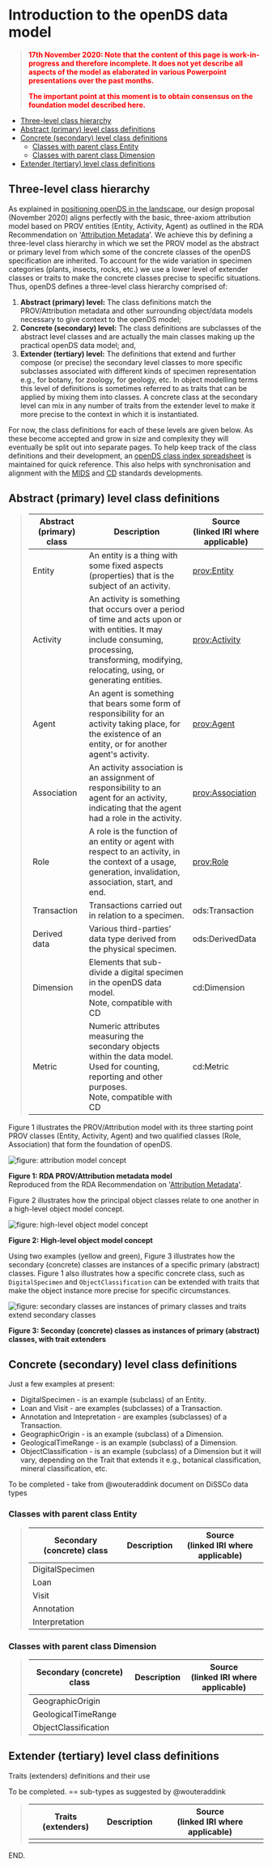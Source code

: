 # Introduction to the openDS data model <!-- omit in toc -->

> **<p style="color: red;">17th November 2020: Note that the content of this page is work-in-progress and therefore incomplete. It does not yet describe all aspects of the model as elaborated in various Powerpoint presentations over the past months.</p>**
> **<p style="color: red;">The important point at this moment is to obtain consensus on the foundation model described here.</p>**

- [Three-level class hierarchy](#three-level-class-hierarchy)
- [Abstract (primary) level class definitions](#abstract-primary-level-class-definitions)
- [Concrete (secondary) level class definitions](#concrete-secondary-level-class-definitions)
  - [Classes with parent class Entity](#classes-with-parent-class-entity)
  - [Classes with parent class Dimension](#classes-with-parent-class-dimension)
- [Extender (tertiary) level class definitions](#extender-tertiary-level-class-definitions)

## Three-level class hierarchy
As explained in [positioning openDS in the landscape](/positioning-opends.md), our design proposal (November 2020) aligns perfectly with the basic, three-axiom attribution model based on PROV entities (Entity, Activity, Agent) as outlined in the RDA Recommendation on '[Attribution Metadata](http://dx.doi.org/10.15497/RDA00029)'. We achieve this by defining a three-level class hierarchy in which we set the PROV model as the abstract or primary level from which some of the concrete classes of the openDS specification are inherited. To account for the wide variation in specimen categories (plants, insects, rocks, etc.) we use a lower level of extender classes or traits to make the concrete classes precise to specific situations. Thus, openDS defines a three-level class hierarchy comprised of:

1. **Abstract (primary) level:** The class definitions match the PROV/Attribution metadata and other surrounding object/data models necessary to give context to the openDS model;
2. **Concrete (secondary) level:** The class definitions are subclasses of the abstract level classes and are actually the main classes making up the practical openDS data model; and,
3. **Extender (tertiary) level:** The definitions that extend and further compose (or precise) the secondary level classes to more specific subclasses associated with different kinds of specimen representation e.g., for botany, for zoology, for geology, etc. In object modelling terms this level of definitions is sometimes referred to as traits that can be applied by mixing them into classes. A concrete class at the secondary level can mix in any number of traits from the extender level to make it more precise to the context in which it is instantiated.

For now, the class definitions for each of these levels are given below. As these become accepted and grow in size and complexity they will eventually be split out into separate pages. To help keep track of the class definitions and their development, an [openDS class index spreadsheet](https://docs.google.com/spreadsheets/d/1Tb3zZZWY-TY50nttg3Jj8T0S2ZhJaNQKftv-a4ywV1I/) is maintained for quick reference. This also helps with synchronisation and alignment with the [MIDS](https://github.com/tdwg/cd/tree/master/mids) and [CD](https://github.com/tdwg/cd) standards developments.

## Abstract (primary) level class definitions

> | Abstract (primary) class | Description | Source<br> (linked IRI where applicable) |
> | --- | --- | --- |
> | Entity | An entity is a thing with some fixed aspects (properties) that is the subject of an activity. | [prov:Entity](http://www.w3.org/ns/prov#Entity) |
> | Activity | An activity is something that occurs over a period of time and acts upon or with entities. It may include consuming, processing, transforming, modifying, relocating, using, or generating entities. | [prov:Activity](http://www.w3.org/ns/prov#Activity) |
> | Agent | An agent is something that bears some form of responsibility for an activity taking place, for the existence of an entity, or for another agent's activity. | [prov:Agent](http://www.w3.org/ns/prov#Agent) |
> | Association | An activity association is an assignment of responsibility to an agent for an activity, indicating that the agent had a role in the activity. | [prov:Association](http://www.w3.org/ns/prov#Association) |
> | Role | A role is the function of an entity or agent with respect to an activity, in the context of a usage, generation, invalidation, association, start, and end. | [prov:Role](http://www.w3.org/ns/prov#Role) |
> | Transaction | Transactions carried out in relation to a specimen. | ods:Transaction |
> | Derived data | Various third-parties’ data type derived from the physical specimen.  | ods:DerivedData |
> | Dimension | Elements that sub-divide a digital specimen in the openDS data model. <br>Note, compatible with CD | cd:Dimension |
> | Metric | Numeric attributes measuring the secondary objects within the data model. Used for counting, reporting and other purposes. <br> Note, compatible with CD | cd:Metric |

Figure 1 illustrates the PROV/Attribution model with its three starting point PROV classes (Entity, Activity, Agent) and two qualified classes (Role, Association) that form the foundation of openDS. 

![figure: attribution model concept](/images/attributionmodel680.png)

**Figure 1: RDA PROV/Attribution metadata model**<br>Reproduced from the RDA Recommendation on '[Attribution Metadata](http://dx.doi.org/10.15497/RDA00029)'.

Figure 2 illustrates how the principal object classes relate to one another in a high-level object model concept.

![figure: high-level object model concept](/images/modelconcept680.png)

**Figure 2: High-level object model concept**

Using two examples (yellow and green), Figure 3 illustrates how the secondary (concrete) classes are instances of a specific primary (abstract) classes. Figure 1 also illustrates how a specific concrete class, such as `DigitalSpecimen` and `ObjectClassification` can be extended with traits that make the object instance more precise for specific circumstances. 

![figure: secondary classes are instances of primary classes and traits extend secondary classes](/images/classhierarchy680.png)

**Figure 3: Seconday (concrete) classes as instances of primary (abstract) classes, with trait extenders**

## Concrete (secondary) level class definitions

Just a few examples at present:
- DigitalSpecimen - is an example (subclass) of an Entity.
- Loan and Visit - are examples (subclasses) of a Transaction.
- Annotation and Intepretation - are examples (subclasses) of a Transaction.
- GeographicOrigin - is an example (subclass) of a Dimension.
- GeologicalTimeRange - is an example (subclass) of a Dimension.
- ObjectClassification - is an example (subclass) of a Dimension but it will vary, depending on the Trait that extends it e.g., botanical classification, mineral classification, etc.

To be completed - take from @wouteraddink document on DiSSCo data types

### Classes with parent class Entity

> | Secondary (concrete) class | Description | Source<br> (linked IRI where applicable) |
> | --- | --- | --- |
> | DigitalSpecimen |  |  |
> | Loan |  |  |
> | Visit |  |  |
> | Annotation |  |  |
> | Interpretation |  |  |

### Classes with parent class Dimension

> | Secondary (concrete) class | Description | Source<br> (linked IRI where applicable) |
> | --- | --- | --- |
> | GeographicOrigin |  |  |
> | GeologicalTimeRange |  |  |
> | ObjectClassification |  |  |

## Extender (tertiary) level class definitions

Traits (extenders) definitions and their use

To be completed.
== sub-types as suggested by @wouteraddink

> | Traits (extenders) | Description | Source<br> (linked IRI where applicable) |
> | --- | --- | --- |
> |  |  |  |



END.